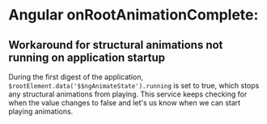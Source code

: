 # Angular onRootAnimationComplete:
## Workaround for structural animations not running on application startup

During the first digest of the application, ```$rootElement.data('$$ngAnimateState').running```
is set to true, which stops any structural animations from playing. This service
keeps checking for when the value changes to false and let's us know when we can
start playing animations.